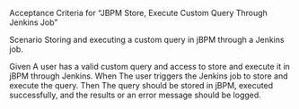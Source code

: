Acceptance Criteria for “JBPM Store, Execute Custom Query Through Jenkins Job”

Scenario Storing and executing a custom query in jBPM through a Jenkins job.

Given A user has a valid custom query and access to store and execute it in jBPM through Jenkins.
When The user triggers the Jenkins job to store and execute the query.
Then The query should be stored in jBPM, executed successfully, and the results or an error message should be logged.
